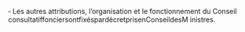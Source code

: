 ‐ Les autres attributions, l’organisation et le fonctionnement du Conseil consultatiffonciersontfixéspardécretprisenConseildesM inistres.